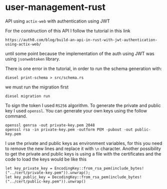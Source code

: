 # user-management-rust

API using `actix-web` with authentication using JWT

For the construction of this API I follow the tutorial in this link

```
https://auth0.com/blog/build-an-api-in-rust-with-jwt-authentication-using-actix-web/
```

until some point because the implementation of the auth using JWT was using `jsonwebtoken` library.

There is one error in the tutorial, in order to run the schema generation with:

```
diesel print-schema > src/schema.rs
```

we must run the migration first

```
diesel migration run
```

To sign the token I used `RS256` algorithm. To generate the private and public key I used `openssl`. You can generate your own keys using the follow command.

```
openssl genrsa -out private-key.pem 2048
openssl rsa -in private-key.pem -outform PEM -pubout -out public-key.pem
```

I use the private and public keys as environment variables, for this you need to remove the new lines and replace it with `\n` character. Another possibility to get the private and public keys is using a file with the certificates and the code to load the keys would be like this

```
let key_private_key = EncodingKey::from_rsa_pem(include_bytes!("../cert/private-key.pem")).unwrap();
let key_public_key = DecodingKey::from_rsa_pem(include_bytes!("../cert/public-key.pem")).unwrap()
```
